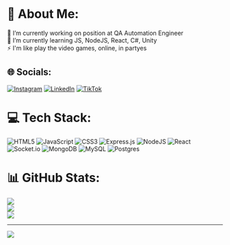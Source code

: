 # 💫 About Me:
🔭 I’m currently working on position at QA Automation Engineer<br>🌱 I’m currently learning JS, NodeJS, React, C#, Unity<br>⚡ I'm like play the video games, online, in partyes


## 🌐 Socials:
[![Instagram](https://img.shields.io/badge/Instagram-%23E4405F.svg?logo=Instagram&logoColor=white)](https://instagram.com/mihnevich.d) [![LinkedIn](https://img.shields.io/badge/LinkedIn-%230077B5.svg?logo=linkedin&logoColor=white)](https://linkedin.com/in/dzimitry-mihmih) [![TikTok](https://img.shields.io/badge/TikTok-%23000000.svg?logo=TikTok&logoColor=white)](https://tiktok.com/@mihnevich.d) 

# 💻 Tech Stack:
![HTML5](https://img.shields.io/badge/html5-%23E34F26.svg?style=for-the-badge&logo=html5&logoColor=white) ![JavaScript](https://img.shields.io/badge/javascript-%23323330.svg?style=for-the-badge&logo=javascript&logoColor=%23F7DF1E) ![CSS3](https://img.shields.io/badge/css3-%231572B6.svg?style=for-the-badge&logo=css3&logoColor=white) ![Express.js](https://img.shields.io/badge/express.js-%23404d59.svg?style=for-the-badge&logo=express&logoColor=%2361DAFB) ![NodeJS](https://img.shields.io/badge/node.js-6DA55F?style=for-the-badge&logo=node.js&logoColor=white) ![React](https://img.shields.io/badge/react-%2320232a.svg?style=for-the-badge&logo=react&logoColor=%2361DAFB) ![Socket.io](https://img.shields.io/badge/Socket.io-black?style=for-the-badge&logo=socket.io&badgeColor=010101) ![MongoDB](https://img.shields.io/badge/MongoDB-%234ea94b.svg?style=for-the-badge&logo=mongodb&logoColor=white) ![MySQL](https://img.shields.io/badge/mysql-%2300f.svg?style=for-the-badge&logo=mysql&logoColor=white) ![Postgres](https://img.shields.io/badge/postgres-%23316192.svg?style=for-the-badge&logo=postgresql&logoColor=white)
# 📊 GitHub Stats:
![](https://github-readme-stats.vercel.app/api?username=mihnevich1989&theme=blue-green&hide_border=false&include_all_commits=true&count_private=true)<br/>
![](https://github-readme-streak-stats.herokuapp.com/?user=mihnevich1989&theme=blue-green&hide_border=false)<br/>
![](https://github-readme-stats.vercel.app/api/top-langs/?username=mihnevich1989&theme=blue-green&hide_border=false&include_all_commits=true&count_private=true&layout=compact)

---
[![](https://visitcount.itsvg.in/api?id=mihnevich1989&icon=2&color=3)](https://visitcount.itsvg.in)
